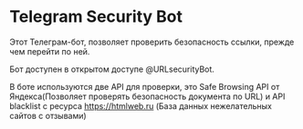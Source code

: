 # Telegram Security Bot

Этот Телеграм-бот, позволяет проверить безопасность ссылки, прежде чем перейти по ней.

Бот доступен в открытом доступе @URLsecurityBot.

В боте используются две API для проверки, это Safe Browsing API от Яндекса(Позволяет проверять безопасность документа по URL) и API blacklist с ресурса https://htmlweb.ru (База данных нежелательных сайтов с отзывами)

